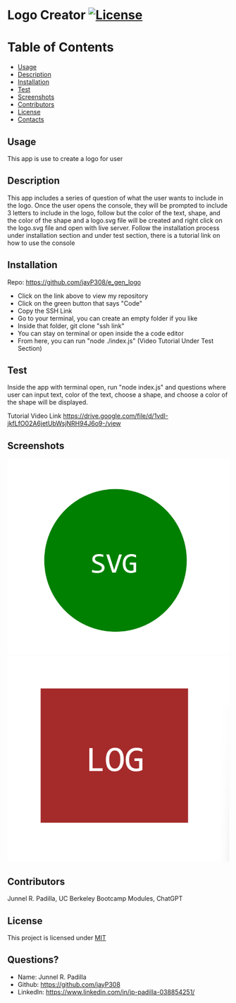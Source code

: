 # Logo Creator [![License](https://img.shields.io/badge/License-MIT-blue.svg)](https://opensource.org/licenses/MIT)

# Table of Contents
* [Usage](#usage)
* [Description](#usage)
* [Installation](#installation)
* [Test](#test)
* [Screenshots](#screenshot)
* [Contributors](#contributors)
* [License](#license)
* [Contacts](#contacts)
  
## Usage
This app is use to create a logo for user
  
## Description
This app includes a series of question of what the user wants to include in the logo. Once the user opens the console, they will be prompted to include 3 letters to include in the logo, follow but the color of the text, shape, and the color of the shape and a logo.svg file will be created and right click on the logo.svg file and open with live server. Follow the installation process under installation section and under test section, there is a tutorial link on how to use the console
  
## Installation
Repo: https://github.com/jayP308/e_gen_logo

- Click on the link above to view my repository
- Click on the green button that says "Code"
- Copy the SSH Link
- Go to your terminal, you can create an empty folder if you like
- Inside that folder, git clone "ssh link" 
- You can stay on terminal or open inside the a code editor
- From here, you can run "node ./index.js" (Video Tutorial Under Test Section)

## Test
Inside the app with terminal open, run "node index.js" and questions where user can input text, color of the text, choose a shape, and choose a color of the shape will be displayed.

Tutorial Video Link
https://drive.google.com/file/d/1vdI-jkfLfO02A6jetUbWsjNRH94J6o9-/view

## Screenshots

<img src="./images/svg-sample.png" />

<img src="./images/svg-sample2.png" />

## Contributors
Junnel R. Padilla, UC Berkeley Bootcamp Modules, ChatGPT
  
## License
This project is licensed under [MIT](https://opensource.org/licenses/MIT)

## Questions?
* Name: Junnel R. Padilla
* Github: https://github.com/jayP308
* LinkedIn: https://www.linkedin.com/in/jp-padilla-038854251/